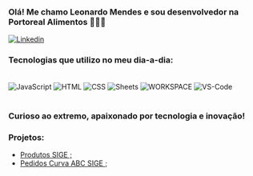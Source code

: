 
### Olá! Me chamo Leonardo Mendes e sou desenvolvedor na Portoreal Alimentos 🙋🏻‍♂️

[![Linkedin](https://img.shields.io/badge/LinkedIn-0077B5?style=for-the-badge&logo=linkedin&logoColor=white)](https://www.linkedin.com/in/leonardo-mendes-942927192/)

### Tecnologias que utilizo no meu dia-a-dia:

<div style="display: inline_block"><br/>
  <img align="center" alt="JavaScript" src="" />
  <img align="center" alt="HTML" src="" />
  <img align="center" alt="CSS" src="" />
  <img align="center" alt="Sheets" src="https://img.icons8.com/?size=100&id=30461&format=png&color=000000" />
  <img align="center" alt="WORKSPACE" src="" />
  <img align="center" alt="VS-Code" src="" />
</div><br/>

### Curioso ao extremo, apaixonado por tecnologia e inovação!

### Projetos:
- [Produtos SIGE ;]()<br />
- [Pedidos Curva ABC SIGE ;]()<br />
